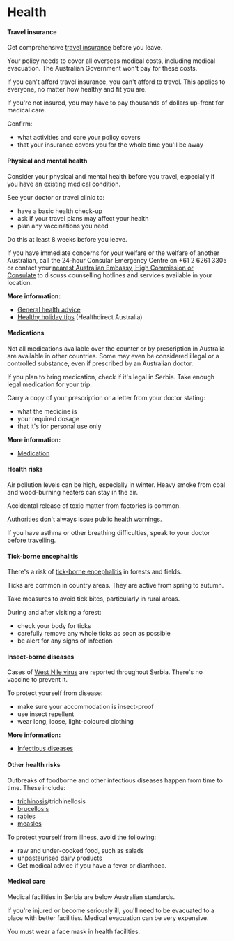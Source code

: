 # Health

#### Travel insurance

Get comprehensive [travel insurance](/before-you-go/the-basics/travel-insurance "Travel insurance") before you leave.

Your policy needs to cover all overseas medical costs, including medical evacuation. The Australian Government won't pay for these costs.

If you can't afford travel insurance, you can't afford to travel. This applies to everyone, no matter how healthy and fit you are.

If you're not insured, you may have to pay thousands of dollars up-front for medical care.

Confirm:

* what activities and care your policy covers
* that your insurance covers you for the whole time you'll be away

#### Physical and mental health

Consider your physical and mental health before you travel, especially if you have an existing medical condition.

See your doctor or travel clinic to:

* have a basic health check-up
* ask if your travel plans may affect your health
* plan any vaccinations you need

Do this at least 8 weeks before you leave.

If you have immediate concerns for your welfare or the welfare of another Australian, call the 24-hour Consular Emergency Centre on +61 2 6261 3305 or contact your [nearest Australian Embassy, High Commission or Consulate](https://www.dfat.gov.au/about-us/our-locations/missions/our-embassies-and-consulates-overseas) to discuss counselling hotlines and services available in your location.

**More information:**

* [General health advice](/before-you-go/health "Taking care of your health")
* [Healthy holiday tips](https://www.healthdirect.gov.au/healthy-holiday-tips-infographic) (Healthdirect Australia)

#### Medications

Not all medications available over the counter or by prescription in Australia are available in other countries. Some may even be considered illegal or a controlled substance, even if prescribed by an Australian doctor.

If you plan to bring medication, check if it's legal in Serbia. Take enough legal medication for your trip.

Carry a copy of your prescription or a letter from your doctor stating:

* what the medicine is
* your required dosage
* that it's for personal use only

**More information:**

* [Medication](/before-you-go/health/medications "Medication and medical equipment")

#### Health risks

Air pollution levels can be high, especially in winter. Heavy smoke from coal and wood-burning heaters can stay in the air.

Accidental release of toxic matter from factories is common.

Authorities don't always issue public health warnings.

If you have asthma or other breathing difficulties, speak to your doctor before travelling.

#### Tick-borne encephalitis

There's a risk of [tick-borne encephalitis](https://www.who.int/immunization/diseases/tick_encephalitis/en/) in forests and fields.

Ticks are common in country areas. They are active from spring to autumn.

Take measures to avoid tick bites, particularly in rural areas.

During and after visiting a forest:

* check your body for ticks
* carefully remove any whole ticks as soon as possible
* be alert for any signs of infection

#### Insect-borne diseases

Cases of [West Nile virus](https://www.who.int/news-room/fact-sheets/detail/west-nile-virus) are reported throughout Serbia. There's no vaccine to prevent it.

To protect yourself from disease:

* make sure your accommodation is insect-proof
* use insect repellent
* wear long, loose, light-coloured clothing

**More information:**

* [Infectious diseases](/before-you-go/health/diseases "Infectious diseases")

#### Other health risks

Outbreaks of foodborne and other infectious diseases happen from time to time. These include:

* [trichinosis](https://www.cdc.gov/parasites/trichinellosis/)/trichinellosis
* [brucellosis](https://www.who.int/news-room/fact-sheets/detail/brucellosis)
* [rabies](https://www.who.int/news-room/fact-sheets/detail/rabies)
* [measles](https://www.healthdirect.gov.au/measles)

To protect yourself from illness, avoid the following:

* raw and under-cooked food, such as salads
* unpasteurised dairy products
* Get medical advice if you have a fever or diarrhoea.

#### Medical care

Medical facilities in Serbia are below Australian standards.

If you're injured or become seriously ill, you'll need to be evacuated to a place with better facilities. Medical evacuation can be very expensive.

You must wear a face mask in health facilities.